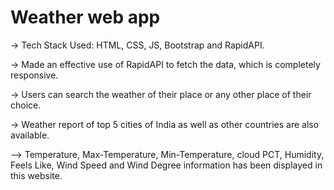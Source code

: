 # Weather web app
-> Tech Stack Used: HTML, CSS, JS, Bootstrap and RapidAPI.

-> Made an effective use of RapidAPI to fetch the data, which is completely responsive.

-> Users can search the weather of their place or any other place of their choice.

-> Weather report of top 5 cities of India as well as other countries are also available.

--> Temperature, Max-Temperature, Min-Temperature, cloud PCT, Humidity, Feels Like, Wind Speed and Wind Degree information has been displayed in this website.
